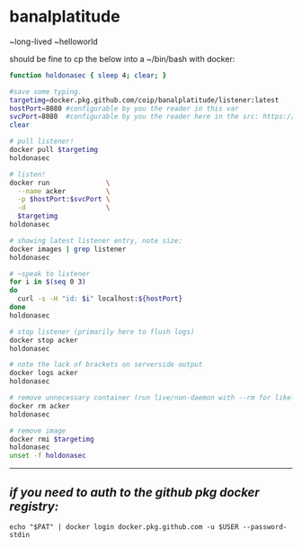 # banalplatitude
~long-lived ~helloworld


should be fine to cp the below into a ~/bin/bash with docker:

``` bash
function holdonasec { sleep 4; clear; }

#save some typing.
targetimg=docker.pkg.github.com/coip/banalplatitude/listener:latest
hostPort=8080 #configurable by you the reader in this var
svcPort=8080  #configurable by you the reader here in the src: https://github.com/coip/banalplatitude/blob/master/main.go#L18-L20
clear

# pull listener!
docker pull $targetimg
holdonasec

# listen!
docker run              \
  --name acker          \
  -p $hostPort:$svcPort \
  -d                    \
  $targetimg
holdonasec

# showing latest listener entry, note size:
docker images | grep listener
holdonasec

# ~speak to listener
for i in $(seq 0 3)
do 
  curl -s -H "id: $i" localhost:${hostPort}
done
holdonasec

# stop listener (primarily here to flush logs)
docker stop acker
holdonasec

# note the lack of brackets on serverside output
docker logs acker
holdonasec

# remove unnecessary container (run live/non-daemon with --rm for likely better lifecycle)
docker rm acker
holdonasec

# remove image
docker rmi $targetimg
holdonasec
unset -f holdonasec
```

----


## _if you need to auth to the github pkg docker registry:_

`echo "$PAT" | docker login docker.pkg.github.com -u $USER --password-stdin`
